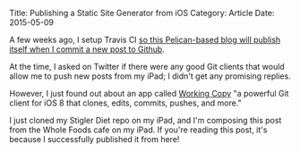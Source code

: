 Title: Publishing a Static Site Generator from iOS
Category: Article
Date: 2015-05-09

A few weeks ago, I setup Travis CI [so this Pelican-based blog will publish itself when I commit a new post to Github](http://stiglerdiet.com/blog/2015/Mar/27/auto-deploying-stigler-diet-with-travis-ci/).

At the time, I asked on Twitter if there were any good Git clients that would allow me to push new posts from my iPad; I didn't get any promising replies.

However, I just found out about an app called [Working Copy](http://workingcopyapp.com) "a powerful Git client for iOS 8 that clones, edits, commits, pushes, and more."

I just cloned my Stigler Diet repo on my iPad, and I'm composing this post from the Whole Foods cafe on my iPad. If you're reading this post, it's because I successfully published it from here!